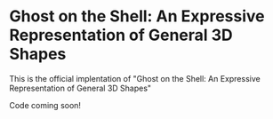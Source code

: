 # Ghost on the Shell: An Expressive Representation of General 3D Shapes
This is the official implentation of "Ghost on the Shell: An Expressive Representation of General 3D Shapes"

Code coming soon!

